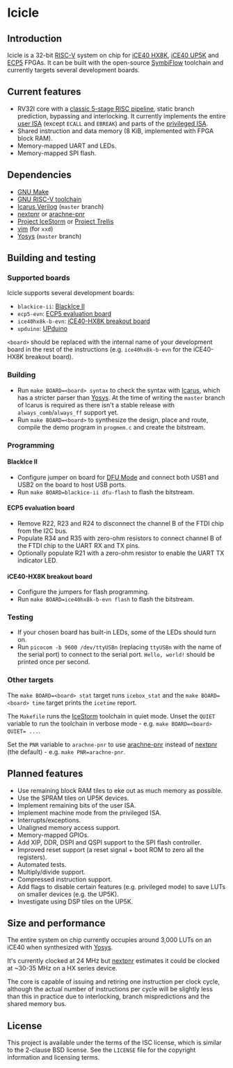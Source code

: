 # Icicle

## Introduction

Icicle is a 32-bit [RISC-V][riscv] system on chip for [iCE40 HX8K][ice40],
[iCE40 UP5K][ice40-up5k] and [ECP5][ecp5] FPGAs. It can be built with the
open-source [SymbiFlow][symbiflow] toolchain and currently targets several
development boards.

## Current features

* RV32I core with a [classic 5-stage RISC pipeline][classic-risc], static branch
  prediction, bypassing and interlocking. It currently implements the entire
  [user ISA][riscv-user] (except `ECALL` and `EBREAK`) and parts of the
  [privileged ISA][riscv-priv].
* Shared instruction and data memory (8 KiB, implemented with FPGA block RAM).
* Memory-mapped UART and LEDs.
* Memory-mapped SPI flash.

## Dependencies

* [GNU Make][make]
* [GNU RISC-V toolchain][riscv-gnu]
* [Icarus Verilog][iverilog] (`master` branch)
* [nextpnr][nextpnr] or [arachne-pnr][arachne-pnr]
* [Project IceStorm][icestorm] or [Project Trellis][trellis]
* [vim][vim] (for `xxd`)
* [Yosys][yosys] (`master` branch)

## Building and testing

### Supported boards

Icicle supports several development boards:

* `blackice-ii`: [BlackIce II][blackice-ii-board]
* `ecp5-evn`: [ECP5 evaluation board][ecp5-evn]
* `ice40hx8k-b-evn`: [iCE40-HX8K breakout board][ice40-hx8k-breakout]
* `upduino`: [UPduino][upduino]

`<board>` should be replaced with the internal name of your development board in
the rest of the instructions (e.g. `ice40hx8k-b-evn` for the iCE40-HX8K breakout
board).

### Building

* Run `make BOARD=<board> syntax` to check the syntax with [Icarus][iverilog],
  which has a stricter parser than [Yosys][yosys]. At the time of writing the
  `master` branch of Icarus is required as there isn't a stable release with
  `always_comb`/`always_ff` support yet.
* Run `make BOARD=<board>` to synthesize the design, place and route, compile
  the demo program in `progmem.c` and create the bitstream.

### Programming

#### BlackIce II

* Configure jumper on board for [DFU Mode][dfu-mode] and connect both USB1 and
  USB2 on the board to host USB ports.
* Run `make BOARD=blackice-ii dfu-flash` to flash the bitstream.

#### ECP5 evaluation board

* Remove R22, R23 and R24 to disconnect the channel B of the FTDI chip from the
  I2C bus.
* Populate R34 and R35 with zero-ohm resistors to connect channel B of the FTDI
  chip to the UART RX and TX pins.
* Optionally populate R21 with a zero-ohm resistor to enable the UART TX
  indicator LED.

#### iCE40-HX8K breakout board

* Configure the jumpers for flash programming.
* Run `make BOARD=ice40hx8k-b-evn flash` to flash the bitstream.

### Testing

* If your chosen board has built-in LEDs, some of the LEDs should turn on.
* Run `picocom -b 9600 /dev/ttyUSBn` (replacing `ttyUSBn` with the name of the
  serial port) to connect to the serial port. `Hello, world!` should be printed
  once per second.

### Other targets

The `make BOARD=<board> stat` target runs `icebox_stat` and the
`make BOARD=<board> time` target prints the `icetime` report.

The `Makefile` runs the [IceStorm][icestorm] toolchain in quiet mode. Unset the
`QUIET` variable to run the toolchain in verbose mode - e.g.
`make BOARD=<board> QUIET= ...`.

Set the `PNR` variable to `arachne-pnr` to use [arachne-pnr][arachne-pnr]
instead of [nextpnr][nextpnr] (the default) - e.g. `make PNR=arachne-pnr`.

## Planned features

* Use remaining block RAM tiles to eke out as much memory as possible.
* Use the SPRAM tiles on UP5K devices.
* Implement remaining bits of the user ISA.
* Implement machine mode from the privileged ISA.
* Interrupts/exceptions.
* Unaligned memory access support.
* Memory-mapped GPIOs.
* Add XIP, DDR, DSPI and QSPI support to the SPI flash controller.
* Improved reset support (a reset signal + boot ROM to zero all the registers).
* Automated tests.
* Multiply/divide support.
* Compressed instruction support.
* Add flags to disable certain features (e.g. privileged mode) to save LUTs on
  smaller devices (e.g. the UP5K).
* Investigate using DSP tiles on the UP5K.

## Size and performance

The entire system on chip currently occupies around 3,000 LUTs on an iCE40 when
synthesized with [Yosys][yosys].

It's currently clocked at 24 MHz but [nextpnr][nextpnr] estimates it could be
clocked at ~30-35 MHz on a HX series device.

The core is capable of issuing and retiring one instruction per clock cycle,
although the actual number of instructions per cycle will be slightly less than
this in practice due to interlocking, branch mispredictions and the shared
memory bus.

## License

This project is available under the terms of the ISC license, which is similar
to the 2-clause BSD license. See the `LICENSE` file for the copyright
information and licensing terms.

[arachne-pnr]: https://github.com/cseed/arachne-pnr#readme
[blackice-ii-board]: https://github.com/mystorm-org/BlackIce-II#readme
[classic-risc]: https://en.wikipedia.org/wiki/Classic_RISC_pipeline
[dfu-mode]: https://github.com/mystorm-org/BlackIce-II/wiki/DFU-operations-on-the-BlackIce-II
[ecp5-evn]: https://www.latticesemi.com/en/Products/DevelopmentBoardsAndKits/ECP5EvaluationBoard.aspx
[ecp5]: https://www.latticesemi.com/Products/FPGAandCPLD/ECP5.aspx
[ice40-hx8k-breakout]: https://www.latticesemi.com/Products/DevelopmentBoardsAndKits/iCE40HX8KBreakoutBoard.aspx
[ice40-up5k]: https://www.latticesemi.com/Products/FPGAandCPLD/iCE40Ultra.aspx
[ice40]: https://www.latticesemi.com/Products/FPGAandCPLD/iCE40.aspx
[icestorm]: http://www.clifford.at/icestorm/
[iverilog]: http://iverilog.icarus.com/
[make]: https://www.gnu.org/software/make/
[nextpnr]: https://github.com/YosysHQ/nextpnr#readme
[riscv-gnu]: https://github.com/riscv/riscv-gnu-toolchain#readme
[riscv-priv]: https://riscv.org/specifications/privileged-isa/
[riscv-user]: https://riscv.org/specifications/
[riscv]: https://riscv.org/risc-v-isa/
[symbiflow]: https://symbiflow.github.io/
[trellis]: https://github.com/SymbiFlow/prjtrellis#readme
[upduino]: http://gnarlygrey.atspace.cc/development-platform.html#upduino
[vim]: https://www.vim.org/
[yosys]: http://www.clifford.at/yosys/
